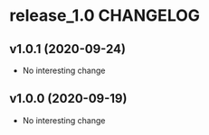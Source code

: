 # release_1.0 CHANGELOG

## v1.0.1 (2020-09-24)

- No interesting change

## v1.0.0 (2020-09-19)

- No interesting change


